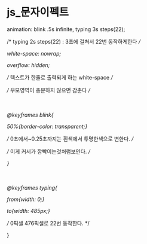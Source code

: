 # js_문자이펙트 

animation: blink .5s infinite, typing 3s steps(22);<p></p>
/* typing 2s steps(22) : 3초에 걸쳐서 22번 동작하게한다 */<p></p>
white-space: nowrap;<p></p>
overflow: hidden;<p></p>
/* 텍스트가 한줄로 출력되게 하는 white-space */<p></p>
/* 부모영역이 충분하지 않으면 감춘다 */<p></p>
<br></br>
@keyframes blink{<p></p>
50%{border-color: transparent;}<p></p>
/* 0초에서~0.25초까지는 흰색에서 투명한색으로 변한다. */<p></p>
/* 이게 커서가 깜빡이는것처럼보인다. */<p></p>
}<p></p>
<br></br>
@keyframes typing{<p></p>
from{width: 0;}<p></p>
to{width: 485px;}<p></p>
        /* 0픽셀 476픽셀로 22번 동작한다. */<p></p>
    }
